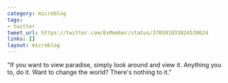 ```yaml
---
category: microblog
tags:
- twitter
tweet_url: https://twitter.com/ExMember/status/378591033824538624
links: []
layout: microblog
---
```

"If you want to view paradise, simply look around and view it. Anything you to, do it. Want to change the world? There's nothing to it."
